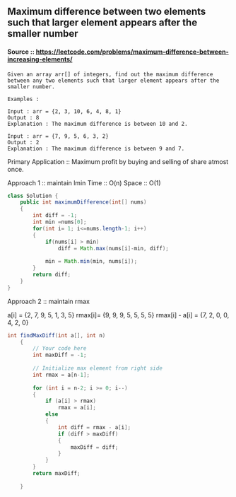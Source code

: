 ## Maximum difference between two elements such that larger element appears after the smaller number
#### Source :: https://leetcode.com/problems/maximum-difference-between-increasing-elements/

```
Given an array arr[] of integers, find out the maximum difference between any two elements such that larger element appears after the smaller number. 

Examples : 

Input : arr = {2, 3, 10, 6, 4, 8, 1}
Output : 8
Explanation : The maximum difference is between 10 and 2.

Input : arr = {7, 9, 5, 6, 3, 2}
Output : 2
Explanation : The maximum difference is between 9 and 7.
```

Primary Application :: Maximum profit by buying and selling of share atmost once.


Approach 1  :: maintain lmin   Time :: O(n) Space :: O(1)

```java
class Solution {
    public int maximumDifference(int[] nums)
    {
        int diff = -1;
        int min =nums[0];
        for(int i= 1; i<=nums.length-1; i++)
        {
            if(nums[i] > min)
                diff = Math.max(nums[i]-min, diff);
            
            min = Math.min(min, nums[i]);
        }
        return diff;
    }
}
```



Approach 2  :: maintain rmax


a[i] =            {2, 7, 9, 5, 1, 3, 5}
rmax[i]=          {9, 9, 9, 5, 5, 5, 5}
rmax[i] - a[i] =  {7, 2, 0, 0, 4, 2, 0}

```java
int findMaxDiff(int a[], int n)
    {
	    // Your code here	
	    int maxDiff = -1;
     
        // Initialize max element from right side
        int rmax = a[n-1];
     
        for (int i = n-2; i >= 0; i--)
        {
            if (a[i] > rmax)
                rmax = a[i];
            else
            {
                int diff = rmax - a[i];
                if (diff > maxDiff)
                {
                    maxDiff = diff;
                }
            }
        }
        return maxDiff;
	    
    }
```

